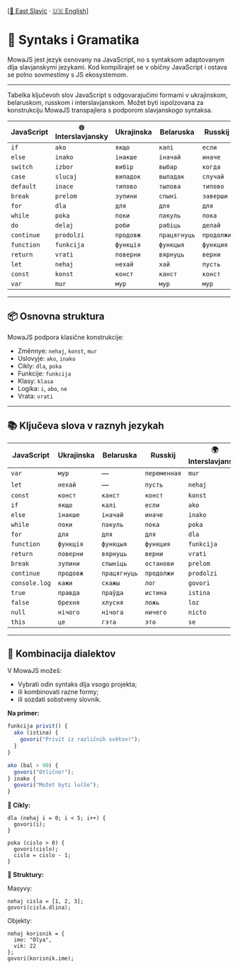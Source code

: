 [[🌲 East Slavic](east/02_syntax.md) · [🇺🇸 English](en/02_syntax.md)]

# 📐 Syntaks i Gramatika

MowaJS jest jezyk osnovany na JavaScript, no s syntaksom adaptovanym dlja slavjanskymi jezykami. Kod kompilirajet se v običny JavaScript i ostava se polno sovmestimy s JS ekosystemom.

---

Tabelka ključevoh slov JavaScript s odgovarajučimi formami v ukrajinskom, belaruskom, russkom i interslavjanskom. Možet byti ispolzovana za konstrukciju MowaJS transpajlera s podporom slavjanskogo syntaksa.

     
| JavaScript | 🌐 Interslavjansky | Ukrajinska  | Belaruska    | Russkij     |
|------------|--------------------|-------------|--------------|-------------|
| `if`       | `ako`              | `якщо`      | `калі`       | `если`      |
| `else`     | `inako`            | `інакше`    | `іначай`     | `иначе`     |
| `switch`   | `izbor`            | `вибір`     | `выбар`      | `когда`     |
| `case`     | `sluсaj`           | `випадок`   | `выпадак`    | `случай`    |
| `default`  | `inace`            | `типово`    | `тыпова`     | `типово`    |
| `break`    | `prelom`           | `зупини`    | `спыні`      | `заверши`   |
| `for`      | `dla`              | `для`       | `для`        | `для`       |
| `while`    | `poka`             | `поки`      | `пакуль`     | `пока`      |
| `do`       | `delaj`            | `роби`      | `рабіць`     | `делай`     |
| `continue` | `prodolzi`         | `продовж`   | `працягнуць` | `продолжи`  |
| `function` | `funkcija`         | `функція`   | `функцыя`    | `функция`   |
| `return`   | `vrati`            | `поверни`   | `вярнуць`    | `верни`     |
| `let`      | `nehaj`            | `нехай`     | `хай`        | `пусть`     |
| `const`    | `konst`            | `конст` | `канст`  | `конст` |
| `var`      | `mur`              | `мур`       | `мур`        | `мур`       |

---

## 📦 Osnovna struktura

MowaJS podpora klasične konstrukcije:

- Změnnye: `nehaj`, `konst`, `mur`
- Uslovyje: `ako`, `inako`
- Cikly: `dla`, `poka`
- Funkcije: `funkcija`
- Klasy: `klasa`
- Logika: `i`, `abo`, `ne`
- Vrata: `vrati`

---

## 📚 Ključeva slova v raznyh jezykah

| JavaScript     | Ukrajinska | Belaruska    | Russkij      | 🌍 Interslavjansky |
|----------------|------------|--------------|--------------|-------------------|
| `var`          | `мур`      | —            | `переменная` | `mur`             |
| `let`          | `нехай`    | —            | `пусть`      | `nehaj`           |
| `const`        | `конст`    | `канст`      | `конст`      | `konst`           |
| `if`           | `якщо`     | `калі`       | `если`       | `ako`             |
| `else`         | `інакше`   | `іначай`     | `иначе`      | `inako`           |
| `while`        | `поки`     | `пакуль`     | `пока`       | `poka`            |
| `for`          | `для`      | `для`        | `для`        | `dla`             |
| `function`     | `функція`  | `функцыя`    | `функция`    | `funkcija`        |
| `return`       | `поверни`  | `вярнуць`    | `верни`      | `vrati`           |
| `break`        | `зупини`   | `спыніць`    | `останови`   | `prelom`          |
| `continue`     | `продовж`  | `працягнуць` | `продолжи`   | `prodolzi`        |
| `console.log`  | `кажи`     | `скажы`      | `лог`        | `govori`          |
| `true`         | `правда`   | `праўда`     | `истина`     | `istina`          |
| `false`        | `брехня`   | `хлусня`     | `ложь`       | `loz`             |
| `null`         | `нічого`   | `нічога`     | `ничего`     | `nicto`           |
| `this`         | `це`       | `гэта`       | `это`        | `se`              |

---

## 🧠 Kombinacija dialektov

V MowaJS možeš:

- Vybrati odin syntaks dlja vsogo projekta;
- ili kombinovati razne formy;
- ili sozdati sobstveny slovnik.

**Na primer:**
```js
funkcija privit() {
  ako (istina) {
    govori("Privit iz različnih světov!");
  }
}

ako (bal > 90) {
  govori("Otlično!");
} inako {
  govori("Možet byti lučše");
}
```

**🔁 Cikly:**
````
dla (nehaj i = 0; i < 5; i++) {
  govori(i);
}

poka (cislo > 0) {
  govori(cislo);
  cislo = cislo - 1;
}
````

**🔁 Struktury:**

Masyvy:
````
nehaj cisla = [1, 2, 3];
govori(cisla.dlina);
````

Objekty:
````
nehaj korisnik = {
  ime: "Olya",
  vik: 22
};
govori(korisnik.ime);
````

